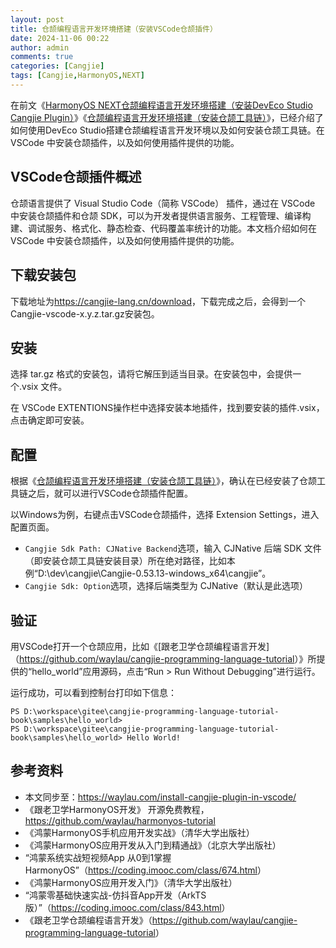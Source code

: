 ```yaml
---
layout: post
title: 仓颉编程语言开发环境搭建（安装VSCode仓颉插件）
date: 2024-11-06 00:22
author: admin
comments: true
categories: [Cangjie]
tags: [Cangjie,HarmonyOS,NEXT]
---
```



在前文《[HarmonyOS NEXT仓颉编程语言开发环境搭建（安装DevEco Studio Cangjie Plugin）](https://waylau.com/install-deveco-studio-cangjie-plugin/)》《[仓颉编程语言开发环境搭建（安装仓颉工具链）](https://waylau.com/install-cangjie-lang)》，已经介绍了如何使用DevEco Studio搭建仓颉编程语言开发环境以及如何安装仓颉工具链。在 VSCode 中安装仓颉插件，以及如何使用插件提供的功能。



<!-- more -->


## VSCode仓颉插件概述

仓颉语言提供了 Visual Studio Code（简称 VSCode） 插件，通过在 VSCode 中安装仓颉插件和仓颉 SDK，可以为开发者提供语言服务、工程管理、编译构建、调试服务、格式化、静态检查、代码覆盖率统计的功能。本文档介绍如何在 VSCode 中安装仓颉插件，以及如何使用插件提供的功能。



## 下载安装包

下载地址为<https://cangjie-lang.cn/download>，下载完成之后，会得到一个Cangjie-vscode-x.y.z.tar.gz安装包。


## 安装

选择 tar.gz 格式的安装包，请将它解压到适当目录。在安装包中，会提供一个.vsix 文件。

在 VSCode EXTENTIONS操作栏中选择安装本地插件，找到要安装的插件.vsix，点击确定即可安装。

## 配置

根据《[仓颉编程语言开发环境搭建（安装仓颉工具链）](https://waylau.com/install-cangjie-lang)》，确认在已经安装了仓颉工具链之后，就可以进行VSCode仓颉插件配置。

以Windows为例，右键点击VSCode仓颉插件，选择 Extension Settings，进入配置页面。


* `Cangjie Sdk Path: CJNative Backend`选项，输入 CJNative 后端 SDK 文件（即安装仓颉工具链安装目录）所在绝对路径，比如本例“D:\dev\cangjie\Cangjie-0.53.13-windows_x64\cangjie”。
* `Cangjie Sdk: Option`选项，选择后端类型为 CJNative（默认是此选项）


## 验证

用VSCode打开一个仓颉应用，比如《[跟老卫学仓颉编程语言开发]（<https://github.com/waylau/cangjie-programming-language-tutorial>）》所提供的“hello_world”应用源码，点击“Run > Run Without Debugging”进行运行。

运行成功，可以看到控制台打印如下信息：

```
PS D:\workspace\gitee\cangjie-programming-language-tutorial-book\samples\hello_world>
PS D:\workspace\gitee\cangjie-programming-language-tutorial-book\samples\hello_world> Hello World!
```

## 参考资料


* 本文同步至：<https://waylau.com/install-cangjie-plugin-in-vscode/>
* 《跟老卫学HarmonyOS开发》 开源免费教程，<https://github.com/waylau/harmonyos-tutorial>
* 《鸿蒙HarmonyOS手机应用开发实战》（清华大学出版社）
* 《鸿蒙HarmonyOS应用开发从入门到精通战》（北京大学出版社）
* “鸿蒙系统实战短视频App 从0到1掌握HarmonyOS”（<https://coding.imooc.com/class/674.html>）
* 《鸿蒙HarmonyOS应用开发入门》（清华大学出版社）
* “鸿蒙零基础快速实战-仿抖音App开发（ArkTS版）”（<https://coding.imooc.com/class/843.html>）
* 《跟老卫学仓颉编程语言开发》（<https://github.com/waylau/cangjie-programming-language-tutorial>）